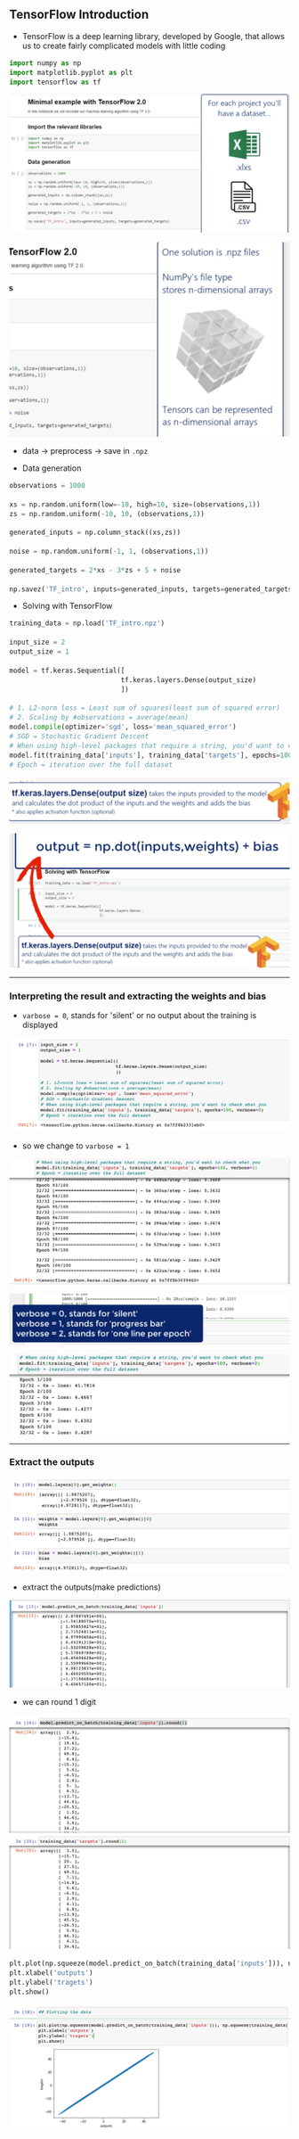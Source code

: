 ## TensorFlow Introduction

- TensorFlow is a deep learning library, developed by Google, that allows us to create fairly
  complicated models with little coding


```py
import numpy as np
import matplotlib.pyplot as plt
import tensorflow as tf
```

![](img/2020-10-10-21-32-26.png)

![](img/2020-10-10-21-32-54.png)


- data -> preprocess -> save in `.npz`


- Data generation

```py
observations = 1000

xs = np.random.uniform(low=-10, high=10, size=(observations,1))
zs = np.random.uniform(-10, 10, (observations,1))

generated_inputs = np.column_stack((xs,zs))

noise = np.random.uniform(-1, 1, (observations,1))

generated_targets = 2*xs - 3*zs + 5 + noise

np.savez('TF_intro', inputs=generated_inputs, targets=generated_targets)
```







- Solving with TensorFlow

```py
training_data = np.load('TF_intro.npz')

input_size = 2
output_size = 1

model = tf.keras.Sequential([
                            tf.keras.layers.Dense(output_size)    
                            ])

# 1. L2-norm loss = Least sum of squares(least sum of squared error)
# 2. Scaling by #observations = average(mean)
model.compile(optimizer='sgd', loss='mean_squared_error')
# SGD = Stochastic Gradient Descent
# When using high-level packages that require a string, you'd want to check what you
model.fit(training_data['inputs'], training_data['targets'], epochs=100, verbose=0)
# Epoch = iteration over the full dataset
```

![](img/2020-10-10-22-58-16.png)

![](img/2020-10-10-22-58-30.png)

---

### Interpreting the result and extracting the weights and bias

- `varbose = 0`, stands for 'silent' or no output about the training is displayed

![](img/2020-10-10-23-23-55.png)

- so we change to `varbose = 1`

![](img/2020-10-10-23-24-34.png)

![](img/2020-10-10-23-26-36.png)

![](img/2020-10-10-23-26-55.png)

---

### Extract the outputs 

![](img/2020-10-10-23-39-18.png)


- extract the outputs(make predictions)

![](img/2020-10-10-23-40-47.png)

- we can round 1 digit

![](img/2020-10-10-23-42-06.png)


```py
plt.plot(np.squeeze(model.predict_on_batch(training_data['inputs'])), np.squeeze(training_data['targets']))
plt.xlabel('outputs')
plt.ylabel('tragets')
plt.show()
```

![](img/2020-10-10-23-48-02.png)
